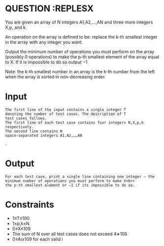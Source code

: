 <h1>QUESTION :REPLESX</h1>
You are given an array of N integers A1,A2,…,AN and three more integers X,p, and k


An operation on the array is defined to be: replace the k-th smallest integer in the array with any integer you want.

Output the minimum number of operations you must perform on the array (possibly 0
operations) to make the p-th smallest element of the array equal to X. If it is impossible to do so output −1


Note: the k-th smallest number in an array is the k-th number from the left when the array is sorted in non-decreasing order.
<h1>Input</h1>

    The first line of the input contains a single integer T
    denoting the number of test cases. The description of T
    test cases follows.
    The first line of each test case contains four integers N,X,p,k
    respectively.
    The second line contains N
    space-separated integers A1,A2,…,AN

    .

<h1>Output</h1>

    For each test case, print a single line containing one integer ― the minimum number of operations you must perform to make X<br>
    the p-th smallest element or −1 if its impossible to do so.
<h1>Constraints</h1>
<ul>
<li>1≤T≤100</li>
<li>1≤p,k≤N</li>
<li>0≤X≤109</li>
<li>The sum of N over all test cases does not exceed 4∗105</li>
<li>0≤Ai≤109 for each valid i</li></ul>

